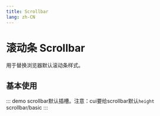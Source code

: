 ```yaml
---
title: Scrollbar
lang: zh-CN
---
```


# 滚动条 Scrollbar
用于替换浏览器默认滚动条样式。

## 基本使用

::: demo scrollbar默认插槽。注意：cui要给scrollbar默认`height`
scrollbar/basic
:::